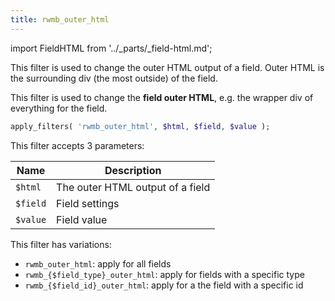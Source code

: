 ```yaml
---
title: rwmb_outer_html
---
```


import FieldHTML from '../_parts/_field-html.md';

This filter is used to change the outer HTML output of a field. Outer HTML is the surrounding div (the most outside) of the field.

<FieldHTML />

This filter is used to change the **field outer HTML**, e.g. the wrapper div of everything for the field.

```php
apply_filters( 'rwmb_outer_html', $html, $field, $value );
```

This filter accepts 3 parameters:

Name|Description
---|---
`$html`| The outer HTML output of a field
`$field`| Field settings
`$value`| Field value

This filter has variations:

- `rwmb_outer_html`: apply for all fields
- `rwmb_{$field_type}_outer_html`: apply for fields with a specific type
- `rwmb_{$field_id}_outer_html`: apply for a the field with a specific id
